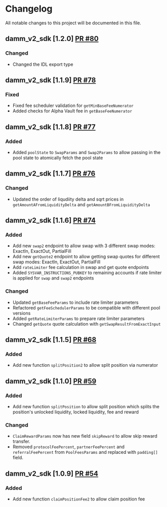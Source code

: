 # Changelog

All notable changes to this project will be documented in this file.

## damm_v2_sdk [1.2.0] [PR #80](https://github.com/MeteoraAg/damm-v2-sdk/pull/80)

### Changed

- Changed the IDL export type

## damm_v2_sdk [1.1.9] [PR #78](https://github.com/MeteoraAg/damm-v2-sdk/pull/78)

### Fixed

- Fixed fee scheduler validation for `getMinBaseFeeNumerator`
- Added checks for Alpha Vault fee in `getBaseFeeNumerator`

## damm_v2_sdk [1.1.8] [PR #77](https://github.com/MeteoraAg/damm-v2-sdk/pull/77)

### Added

- Added `poolState` to `SwapParams` and `Swap2Params` to allow passing in the pool state to atomically fetch the pool state

## damm_v2_sdk [1.1.7] [PR #76](https://github.com/MeteoraAg/damm-v2-sdk/pull/76)

### Changed

- Updated the order of liqudiity delta and sqrt prices in `getAmountAFromLiquidityDelta` and `getAmountBFromLiquidityDelta`

## damm_v2_sdk [1.1.6] [PR #74](https://github.com/MeteoraAg/damm-v2-sdk/pull/74)

### Added

- Add new `swap2` endpoint to allow swap with 3 different swap modes: ExactIn, ExactOut, PartialFill
- Add new `getQuote2` endpoint to allow getting swap quotes for different swap modes: ExactIn, ExactOut, PartialFill
- Add `rateLimiter` fee calculation in swap and get quote endpoints
- Added `SYSVAR_INSTRUCTIONS_PUBKEY` to remaining accounts if rate limiter is applied for `swap` and `swap2` endpoints

### Changed

- Updated `getBaseFeeParams` to include rate limiter parameters
- Refactored `getFeeSchedulerParams` to be compatible with different pool versions
- Added `getRateLimiterParams` to prepare rate limiter parameters
- Changed `getQuote` quote calculation with `getSwapResultFromExactInput`

## damm_v2_sdk [1.1.5] [PR #68](https://github.com/MeteoraAg/damm-v2-sdk/pull/68)

### Added

- Add new function `splitPosition2` to allow split position via numerator

## damm_v2_sdk [1.1.0] [PR #59](https://github.com/MeteoraAg/damm-v2-sdk/pull/59)

### Added

- Add new function `splitPosition` to allow split position which splits the position's unlocked liquidity, locked liquidity, fee and reward

### Changed

- `ClaimRewardParams` now has new field `skipReward` to allow skip reward transfer.
- Removed `protocolFeePercent`, `partnerFeePercent` and `referralFeePercent` from `PoolFeesParams` and replaced with `padding[]` field.

## damm_v2_sdk [1.0.9] [PR #54](https://github.com/MeteoraAg/damm-v2-sdk/pull/54)

### Added

- Add new function `claimPositionFee2` to allow claim position fee
